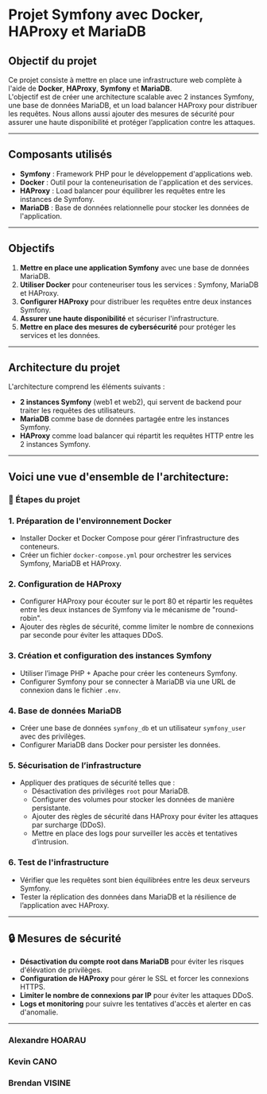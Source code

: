 # **Projet Symfony avec Docker, HAProxy et MariaDB**

##  Objectif du projet
Ce projet consiste à mettre en place une infrastructure web complète à l'aide de **Docker**, **HAProxy**, **Symfony** et **MariaDB**.  
L'objectif est de créer une architecture scalable avec 2 instances Symfony, une base de données MariaDB, et un load balancer HAProxy pour distribuer les requêtes. Nous allons aussi ajouter des mesures de sécurité pour assurer une haute disponibilité et protéger l’application contre les attaques.

---

## Composants utilisés
- **Symfony** : Framework PHP pour le développement d'applications web.
- **Docker** : Outil pour la conteneurisation de l'application et des services.
- **HAProxy** : Load balancer pour équilibrer les requêtes entre les instances de Symfony.
- **MariaDB** : Base de données relationnelle pour stocker les données de l'application.

---

##  Objectifs
1. **Mettre en place une application Symfony** avec une base de données MariaDB.
2. **Utiliser Docker** pour conteneuriser tous les services : Symfony, MariaDB et HAProxy.
3. **Configurer HAProxy** pour distribuer les requêtes entre deux instances Symfony.
4. **Assurer une haute disponibilité** et sécuriser l'infrastructure.
5. **Mettre en place des mesures de cybersécurité** pour protéger les services et les données.

---

##  Architecture du projet
L'architecture comprend les éléments suivants :
- **2 instances Symfony** (web1 et web2), qui servent de backend pour traiter les requêtes des utilisateurs.
- **MariaDB** comme base de données partagée entre les instances Symfony.
- **HAProxy** comme load balancer qui répartit les requêtes HTTP entre les 2 instances Symfony.

---

## Voici une vue d'ensemble de l'architecture:

### **🔧 Étapes du projet**

### 1. **Préparation de l'environnement Docker**
- Installer Docker et Docker Compose pour gérer l’infrastructure des conteneurs.
- Créer un fichier `docker-compose.yml` pour orchestrer les services Symfony, MariaDB et HAProxy.

### 2. **Configuration de HAProxy**
- Configurer HAProxy pour écouter sur le port 80 et répartir les requêtes entre les deux instances de Symfony via le mécanisme de "round-robin".
- Ajouter des règles de sécurité, comme limiter le nombre de connexions par seconde pour éviter les attaques DDoS.

### 3. **Création et configuration des instances Symfony**
- Utiliser l’image PHP + Apache pour créer les conteneurs Symfony.
- Configurer Symfony pour se connecter à MariaDB via une URL de connexion dans le fichier `.env`.

### 4. **Base de données MariaDB**
- Créer une base de données `symfony_db` et un utilisateur `symfony_user` avec des privilèges.
- Configurer MariaDB dans Docker pour persister les données.

### 5. **Sécurisation de l’infrastructure**
- Appliquer des pratiques de sécurité telles que :
  - Désactivation des privilèges `root` pour MariaDB.
  - Configurer des volumes pour stocker les données de manière persistante.
  - Ajouter des règles de sécurité dans HAProxy pour éviter les attaques par surcharge (DDoS).
  - Mettre en place des logs pour surveiller les accès et tentatives d’intrusion.

### 6. **Test de l'infrastructure**
- Vérifier que les requêtes sont bien équilibrées entre les deux serveurs Symfony.
- Tester la réplication des données dans MariaDB et la résilience de l’application avec HAProxy.

---

## **🔒 Mesures de sécurité**
- **Désactivation du compte root dans MariaDB** pour éviter les risques d'élévation de privilèges.
- **Configuration de HAProxy** pour gérer le SSL et forcer les connexions HTTPS.
- **Limiter le nombre de connexions par IP** pour éviter les attaques DDoS.
- **Logs et monitoring** pour suivre les tentatives d'accès et alerter en cas d'anomalie.

---
### Alexandre HOARAU
### Kevin CANO
### Brendan VISINE